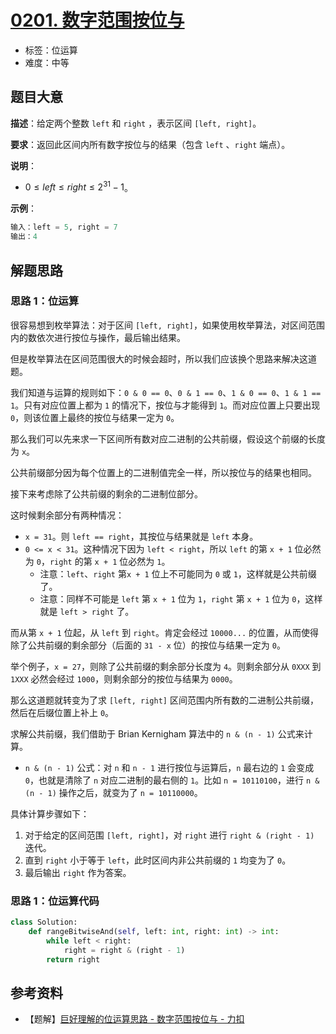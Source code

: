 # [0201. 数字范围按位与](https://leetcode.cn/problems/bitwise-and-of-numbers-range/)

- 标签：位运算
- 难度：中等

## 题目大意

**描述**：给定两个整数 `left` 和 `right` ，表示区间 `[left, right]`。

**要求**：返回此区间内所有数字按位与的结果（包含 `left` 、`right` 端点）。

**说明**：

- $0 \le left \le right \le 2^{31} - 1$。

**示例**：

```Python
输入：left = 5, right = 7
输出：4
```

## 解题思路

### 思路 1：位运算

很容易想到枚举算法：对于区间 `[left, right]`，如果使用枚举算法，对区间范围内的数依次进行按位与操作，最后输出结果。

但是枚举算法在区间范围很大的时候会超时，所以我们应该换个思路来解决这道题。

我们知道与运算的规则如下：`0 & 0 == 0`、`0 & 1 == 0`、`1 & 0 == 0`、`1 & 1 == 1`。只有对应位置上都为 `1` 的情况下，按位与才能得到 `1`。而对应位置上只要出现 `0`，则该位置上最终的按位与结果一定为 `0`。

那么我们可以先来求一下区间所有数对应二进制的公共前缀，假设这个前缀的长度为 `x`。

公共前缀部分因为每个位置上的二进制值完全一样，所以按位与的结果也相同。

接下来考虑除了公共前缀的剩余的二进制位部分。

这时候剩余部分有两种情况：

- `x = 31`。则 `left == right`，其按位与结果就是 `left` 本身。
- `0 <= x < 31`。这种情况下因为 `left < right`，所以 `left` 的第 `x + 1` 位必然为 `0`，`right` 的第 `x + 1` 位必然为 `1`。
  - 注意：`left`、`right` 第`x + 1` 位上不可能同为 `0` 或 `1`，这样就是公共前缀了。
  - 注意：同样不可能是 `left` 第 `x + 1` 位为 `1`，`right` 第 `x + 1` 位为 `0`，这样就是 `left > right` 了。

而从第 `x + 1` 位起，从 `left` 到 `right`。肯定会经过 `10000...` 的位置，从而使得除了公共前缀的剩余部分（后面的 `31 - x` 位）的按位与结果一定为 `0`。

举个例子，`x = 27`，则除了公共前缀的剩余部分长度为 `4`。则剩余部分从 `0XXX` 到 `1XXX` 必然会经过 `1000`，则剩余部分的按位与结果为 `0000`。

那么这道题就转变为了求 `[left, right]` 区间范围内所有数的二进制公共前缀，然后在后缀位置上补上 `0`。

求解公共前缀，我们借助于 Brian Kernigham 算法中的 `n & (n - 1)` 公式来计算。

- `n & (n - 1)` 公式：对 `n` 和 `n - 1` 进行按位与运算后，`n` 最右边的 `1` 会变成 `0`，也就是清除了 `n` 对应二进制的最右侧的 `1`。比如 `n = 10110100`，进行 `n & (n - 1)` 操作之后，就变为了 `n = 10110000`。

具体计算步骤如下：

1. 对于给定的区间范围 `[left, right]`，对 `right` 进行 `right & (right - 1)` 迭代。
2. 直到 `right` 小于等于 `left`，此时区间内非公共前缀的 `1` 均变为了 `0`。
3. 最后输出 `right` 作为答案。

### 思路 1：位运算代码

```Python
class Solution:
    def rangeBitwiseAnd(self, left: int, right: int) -> int:
        while left < right:
            right = right & (right - 1)
        return right
```

## 参考资料

- 【题解】[巨好理解的位运算思路 - 数字范围按位与 - 力扣](https://leetcode.cn/problems/bitwise-and-of-numbers-range/solution/ju-hao-li-jie-de-wei-yun-suan-si-lu-by-time-limit/)

 
